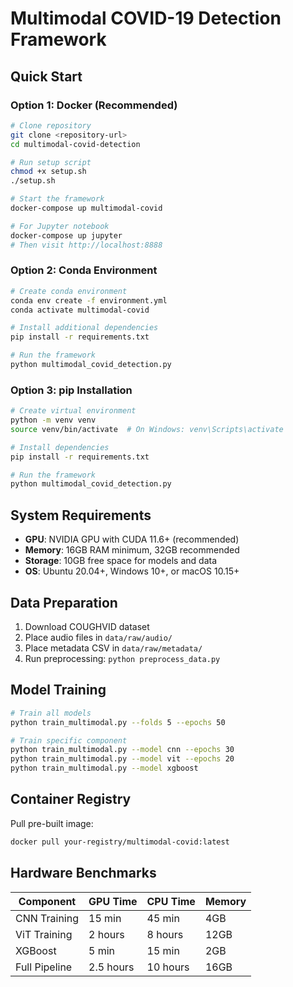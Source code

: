 # Multimodal COVID-19 Detection Framework

## Quick Start

### Option 1: Docker (Recommended)
```bash
# Clone repository
git clone <repository-url>
cd multimodal-covid-detection

# Run setup script
chmod +x setup.sh
./setup.sh

# Start the framework
docker-compose up multimodal-covid

# For Jupyter notebook
docker-compose up jupyter
# Then visit http://localhost:8888
```

### Option 2: Conda Environment
```bash
# Create conda environment
conda env create -f environment.yml
conda activate multimodal-covid

# Install additional dependencies
pip install -r requirements.txt

# Run the framework
python multimodal_covid_detection.py
```

### Option 3: pip Installation
```bash
# Create virtual environment
python -m venv venv
source venv/bin/activate  # On Windows: venv\Scripts\activate

# Install dependencies
pip install -r requirements.txt

# Run the framework
python multimodal_covid_detection.py
```

## System Requirements

- **GPU**: NVIDIA GPU with CUDA 11.6+ (recommended)
- **Memory**: 16GB RAM minimum, 32GB recommended
- **Storage**: 10GB free space for models and data
- **OS**: Ubuntu 20.04+, Windows 10+, or macOS 10.15+

## Data Preparation

1. Download COUGHVID dataset
2. Place audio files in `data/raw/audio/`
3. Place metadata CSV in `data/raw/metadata/`
4. Run preprocessing: `python preprocess_data.py`

## Model Training

```bash
# Train all models
python train_multimodal.py --folds 5 --epochs 50

# Train specific component
python train_multimodal.py --model cnn --epochs 30
python train_multimodal.py --model vit --epochs 20
python train_multimodal.py --model xgboost
```

## Container Registry

Pull pre-built image:
```bash
docker pull your-registry/multimodal-covid:latest
```

## Hardware Benchmarks

| Component | GPU Time | CPU Time | Memory |
|-----------|----------|----------|--------|
| CNN Training | 15 min | 45 min | 4GB |
| ViT Training | 2 hours | 8 hours | 12GB |
| XGBoost | 5 min | 15 min | 2GB |
| Full Pipeline | 2.5 hours | 10 hours | 16GB |
